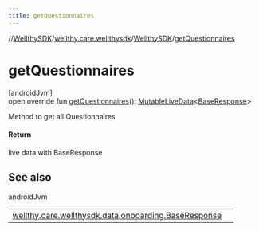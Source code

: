 ```yaml
---
title: getQuestionnaires
---
```

//[WellthySDK](../../../index.html)/[wellthy.care.wellthysdk](../index.html)/[WellthySDK](index.html)/[getQuestionnaires](get-questionnaires.html)



# getQuestionnaires



[androidJvm]\
open override fun [getQuestionnaires](get-questionnaires.html)(): [MutableLiveData](https://developer.android.com/reference/kotlin/androidx/lifecycle/MutableLiveData.html)&lt;[BaseResponse](../../wellthy.care.wellthysdk.data.onboarding/-base-response/index.html)&gt;



Method to get all Questionnaires



#### Return



live data with BaseResponse



## See also


androidJvm

| | |
|---|---|
| [wellthy.care.wellthysdk.data.onboarding.BaseResponse](../../wellthy.care.wellthysdk.data.onboarding/-base-response/index.html) |  |




